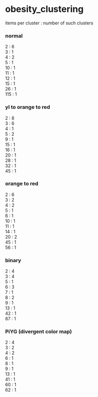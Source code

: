 # obesity_clustering
items per cluster : number of such clusters

### normal
2 : 6<br />
3 : 1<br />
4 : 2<br />
5 : 1<br />
10 : 1<br />
11 : 1<br />
12 : 1<br />
15 : 1<br />
26 : 1<br />
115 : 1<br />

### yl to orange to red 
2 : 8<br />
3 : 6<br />
4 : 1<br />
5 : 2<br />
9 : 1<br />
15 : 1<br />
16 : 1<br />
20 : 1<br />
28 : 1<br />
32 : 1<br />
45 : 1<br />

### orange to red 
2 : 6<br />
3 : 2<br />
4 : 2<br />
5 : 1<br />
6 : 1<br />
10 : 1<br />
11 : 1<br />
14 : 1<br />
20 : 2<br />
45 : 1<br />
56 : 1<br />

### binary
2 : 4<br />
3 : 4<br />
5 : 1<br />
6 : 3<br />
7 : 1<br />
8 : 2<br />
9 : 1<br />
13 : 1<br />
42 : 1<br />
87 : 1<br />

### PiYG (divergent color map)
2 : 4<br/>
3 : 2<br />
4 : 2<br />
6 : 1<br />
8 : 1<br />
9 : 1<br />
13 : 1<br />
41 : 1<br />
60 : 1<br />
62 : 1<br />